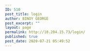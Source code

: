 ```yaml
---
ID: 510
post_title: login
author: BINOY GEORGE
post_excerpt: ""
layout: page
permalink: http://18.204.15.73/login/
published: true
post_date: 2020-07-21 05:49:52
---
```

<img src="http://100.26.244.233/wp-content/plugins/elementor/assets/images/placeholder.png" title="" alt="">